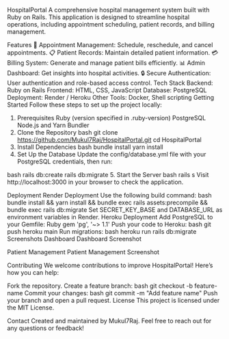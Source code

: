 HospitalPortal
A comprehensive hospital management system built with Ruby on Rails. This application is designed to streamline hospital operations, including appointment scheduling, patient records, and billing management.

Features
🏥 Appointment Management: Schedule, reschedule, and cancel appointments.
📋 Patient Records: Maintain detailed patient information.
💳 Billing System: Generate and manage patient bills efficiently.
📊 Admin Dashboard: Get insights into hospital activities.
🔒 Secure Authentication: User authentication and role-based access control.
Tech Stack
Backend: Ruby on Rails
Frontend: HTML, CSS, JavaScript
Database: PostgreSQL
Deployment: Render / Heroku
Other Tools: Docker, Shell scripting
Getting Started
Follow these steps to set up the project locally:

1. Prerequisites
Ruby (version specified in .ruby-version)
PostgreSQL
Node.js and Yarn
Bundler
2. Clone the Repository
bash
git clone https://github.com/Mukul7Raj/HospitalPortal.git
cd HospitalPortal
3. Install Dependencies
bash
bundle install
yarn install
4. Set Up the Database
Update the config/database.yml file with your PostgreSQL credentials, then run:

bash
rails db:create
rails db:migrate
5. Start the Server
bash
rails s
Visit http://localhost:3000 in your browser to check the application.

Deployment
Render Deployment
Use the following build command:
bash
bundle install && yarn install && bundle exec rails assets:precompile && bundle exec rails db:migrate
Set SECRET_KEY_BASE and DATABASE_URL as environment variables in Render.
Heroku Deployment
Add PostgreSQL to your Gemfile:
Ruby
gem 'pg', '~> 1.1'
Push your code to Heroku:
bash
git push heroku main
Run migrations:
bash
heroku run rails db:migrate
Screenshots
Dashboard
Dashboard Screenshot

Patient Management
Patient Management Screenshot

Contributing
We welcome contributions to improve HospitalPortal! Here’s how you can help:

Fork the repository.
Create a feature branch:
bash
git checkout -b feature-name
Commit your changes:
bash
git commit -m "Add feature name"
Push your branch and open a pull request.
License
This project is licensed under the MIT License.

Contact
Created and maintained by Mukul7Raj.
Feel free to reach out for any questions or feedback!

